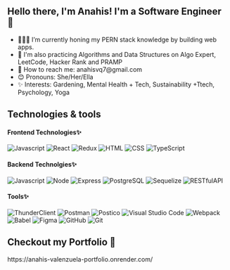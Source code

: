 <h2>Hello there, I'm Anahis! I'm a Software Engineer 👋</h2>

<ul>
<li>👩🏻‍💻 I’m currently honing my PERN stack knowledge by building web apps.</li>
<li>🌱 I'm also practicing Algorithms and Data Structures on Algo Expert, LeetCode, Hacker Rank and PRAMP</li>
<li>📧 How to reach me: anahisvq7@gmail.com</li>
<li>😊 Pronouns: She/Her/Ella</li>
<li>✨ Interests: Gardening, Mental Health + Tech, Sustainability +Ttech, Psychology, Yoga</li>
</ul>

<h2>Technologies & tools</h2>

<h4>Frontend Technologies✨</h4>

![Javascript](https://img.shields.io/badge/-Javascript-yellow?) 
![React](https://img.shields.io/badge/-React-blue?) 
![Redux](https://img.shields.io/badge/-Redux-blueviolet?)
![HTML](https://img.shields.io/badge/-HTML-green?) 
![CSS](https://img.shields.io/badge/-CSS-green?) 
![TypeScript](https://img.shields.io/badge/-TypeScript-yellow?) 


<h4>Backend Technolgies✨</h4>

![Javascript](https://img.shields.io/badge/-Javascript-yellow?) 
![Node](https://img.shields.io/badge/-Node-yellowgreen?) 
![Express](https://img.shields.io/badge/-Express-critical?) 
![PostgreSQL](https://img.shields.io/badge/-PostgreSQL-blue?) 
![Sequelize](https://img.shields.io/badge/-Sequelize-blue?) 
![RESTfulAPI](https://img.shields.io/badge/-RESTfulAPI-critical?) 

<h4>Tools✨</h4>

![ThunderClient](https://img.shields.io/badge/-ThunderClient-green?) 
![Postman](https://img.shields.io/badge/-Postman-green?) 
![Postico](https://img.shields.io/badge/-Postico-green?) 
![Visual Studio Code](https://img.shields.io/badge/-VSCode-blue?) 
![Webpack](https://img.shields.io/badge/-Webpack-pink?) 
![Babel](https://img.shields.io/badge/-Babel-pink?)
![Figma](https://img.shields.io/badge/-Figma-pink?)
![GitHub](https://img.shields.io/badge/-GitHub-yellow?) 
![Git](https://img.shields.io/badge/-Git-yellow?) 

<h2>Checkout my Portfolio 💼 </h2>
https://anahis-valenzuela-portfolio.onrender.com/
